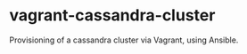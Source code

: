 vagrant-cassandra-cluster
=========================

Provisioning of a cassandra cluster via Vagrant, using Ansible.
